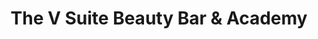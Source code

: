 ---
title: "The V Suite Beauty Bar & Academy"
url: /norfolk/the-v-suite-beauty-bar-and-academy/
shop: beauty
---